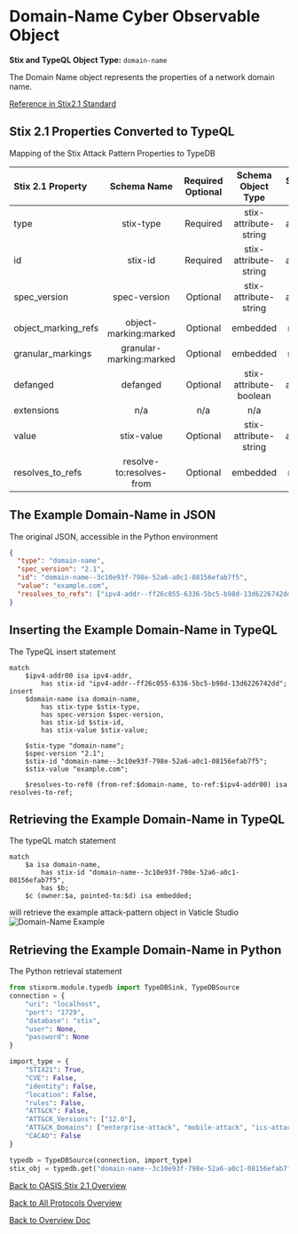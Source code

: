 # Domain-Name Cyber Observable Object

**Stix and TypeQL Object Type:**  `domain-name`

The Domain Name object represents the properties of a network domain name.

[Reference in Stix2.1 Standard](https://docs.oasis-open.org/cti/stix/v2.1/os/stix-v2.1-os.html#_prhhksbxbg87)
## Stix 2.1 Properties Converted to TypeQL
Mapping of the Stix Attack Pattern Properties to TypeDB

|  Stix 2.1 Property    |           Schema Name             | Required  Optional  |      Schema Object Type | Schema Parent  |
|:--------------------|:--------------------------------:|:------------------:|:------------------------:|:-------------:|
|  type                 |            stix-type              |      Required       |  stix-attribute-string    |   attribute    |
|  id                   |             stix-id               |      Required       |  stix-attribute-string    |   attribute    |
|  spec_version         |           spec-version            |      Optional       |  stix-attribute-string    |   attribute    |
|  object_marking_refs  |      object-marking:marked        |      Optional       |   embedded     |relation |
|  granular_markings    |     granular-marking:marked       |      Optional       |   embedded     |relation |
| defanged |defanged |      Optional       |stix-attribute-boolean |   attribute    |
|  extensions           |               n/a                 |        n/a          |           n/a             |      n/a       |
| value |stix-value |      Optional       |  stix-attribute-string    |   attribute    |
| resolves_to_refs |resolve-to:resolves-from |      Optional       |   embedded     |relation |

## The Example Domain-Name in JSON
The original JSON, accessible in the Python environment
```json
{
  "type": "domain-name",      
  "spec_version": "2.1",      
  "id": "domain-name--3c10e93f-798e-52a6-a0c1-08156efab7f5",
  "value": "example.com",      
  "resolves_to_refs": ["ipv4-addr--ff26c055-6336-5bc5-b98d-13d6226742dd"]
}
```


## Inserting the Example Domain-Name in TypeQL
The TypeQL insert statement
```typeql
match  
    $ipv4-addr00 isa ipv4-addr, 
        has stix-id "ipv4-addr--ff26c055-6336-5bc5-b98d-13d6226742dd";
insert 
    $domain-name isa domain-name,
        has stix-type $stix-type,
        has spec-version $spec-version,
        has stix-id $stix-id,
        has stix-value $stix-value;
    
    $stix-type "domain-name";
    $spec-version "2.1";
    $stix-id "domain-name--3c10e93f-798e-52a6-a0c1-08156efab7f5";
    $stix-value "example.com";
    
    $resolves-to-ref0 (from-ref:$domain-name, to-ref:$ipv4-addr00) isa resolves-to-ref;
```

## Retrieving the Example Domain-Name in TypeQL
The typeQL match statement

```typeql
match
    $a isa domain-name,
        has stix-id "domain-name--3c10e93f-798e-52a6-a0c1-08156efab7f5",
        has $b;
    $c (owner:$a, pointed-to:$d) isa embedded;
```


will retrieve the example attack-pattern object in Vaticle Studio
![Domain-Name Example](./img/domain-name.png)

## Retrieving the Example Domain-Name  in Python
The Python retrieval statement

```python
from stixorm.module.typedb import TypeDBSink, TypeDBSource
connection = {
    "uri": "localhost",
    "port": "1729",
    "database": "stix",
    "user": None,
    "password": None
}

import_type = {
    "STIX21": True,
    "CVE": False,
    "identity": False,
    "location": False,
    "rules": False,
    "ATT&CK": False,
    "ATT&CK_Versions": ["12.0"],
    "ATT&CK_Domains": ["enterprise-attack", "mobile-attack", "ics-attack"],
    "CACAO": False
}

typedb = TypeDBSource(connection, import_type)
stix_obj = typedb.get("domain-name--3c10e93f-798e-52a6-a0c1-08156efab7f5")
```

 

[Back to OASIS Stix 2.1 Overview](../overview.md)
 

[Back to All Protocols Overview](../../overview.md)
 

[Back to Overview Doc](../../../overview.md)
